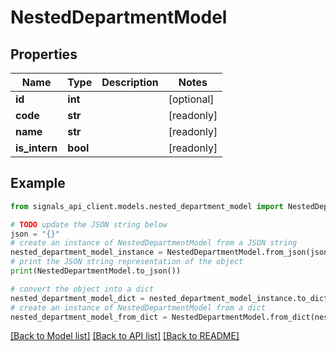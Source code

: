 # NestedDepartmentModel


## Properties

Name | Type | Description | Notes
------------ | ------------- | ------------- | -------------
**id** | **int** |  | [optional] 
**code** | **str** |  | [readonly] 
**name** | **str** |  | [readonly] 
**is_intern** | **bool** |  | [readonly] 

## Example

```python
from signals_api_client.models.nested_department_model import NestedDepartmentModel

# TODO update the JSON string below
json = "{}"
# create an instance of NestedDepartmentModel from a JSON string
nested_department_model_instance = NestedDepartmentModel.from_json(json)
# print the JSON string representation of the object
print(NestedDepartmentModel.to_json())

# convert the object into a dict
nested_department_model_dict = nested_department_model_instance.to_dict()
# create an instance of NestedDepartmentModel from a dict
nested_department_model_from_dict = NestedDepartmentModel.from_dict(nested_department_model_dict)
```
[[Back to Model list]](../README.md#documentation-for-models) [[Back to API list]](../README.md#documentation-for-api-endpoints) [[Back to README]](../README.md)


